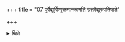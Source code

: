 +++
title = "07 पूर्वेद्युर्विष्णुक्रमान्क्रामति उत्तरेद्युरुपतिष्ठते"

+++

<details><summary>थिते</summary>

पूर्वेद्युर्विष्णुक्रमान्क्रामति । उत्तरेद्युरुपतिष्ठते ७
</details>
